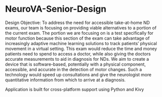 # NeuroVA-Senior-Design

Design Objective: 
To address the need for accessible take-at-home ND exams, our team is focusing on providing viable alternatives to a portion of the current exam. The portion we are focusing on is a test specifically for motor function because this section of the exam can take advantage of increasingly adaptive machine learning solutions to track patients’ physical movement in a virtual setting. This exam would reduce the time and money patients need to spend to access a doctor, while also giving the doctors accurate measurements to aid in diagnosis for NDs. We aim to create a device that is software-based, potentially with a physical component, accessible, and accurate in the detection of motor changes. Such a technology would speed up consultations and give the neurologist more quantitative information from which to arrive at a diagnosis.

Application is built for cross-platform support using Python and Kivy 
